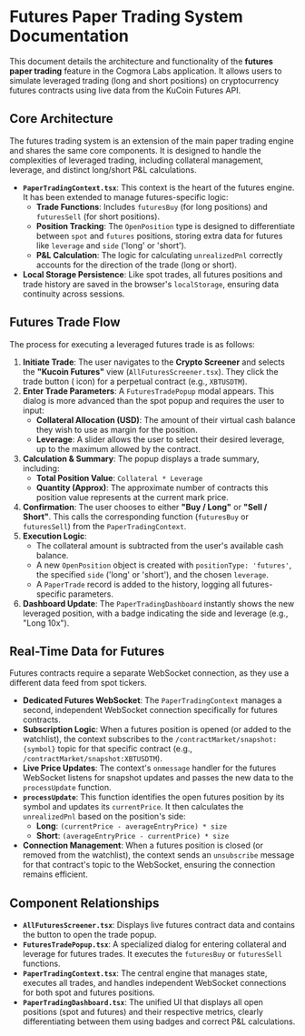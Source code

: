 # Futures Paper Trading System Documentation

This document details the architecture and functionality of the **futures paper trading** feature in the Cogmora Labs application. It allows users to simulate leveraged trading (long and short positions) on cryptocurrency futures contracts using live data from the KuCoin Futures API.

## Core Architecture

The futures trading system is an extension of the main paper trading engine and shares the same core components. It is designed to handle the complexities of leveraged trading, including collateral management, leverage, and distinct long/short P&L calculations.

- **`PaperTradingContext.tsx`**: This context is the heart of the futures engine. It has been extended to manage futures-specific logic:
  -   **Trade Functions**: Includes `futuresBuy` (for long positions) and `futuresSell` (for short positions).
  -   **Position Tracking**: The `OpenPosition` type is designed to differentiate between `spot` and `futures` positions, storing extra data for futures like `leverage` and `side` ('long' or 'short').
  -   **P&L Calculation**: The logic for calculating `unrealizedPnl` correctly accounts for the direction of the trade (long or short).
- **Local Storage Persistence**: Like spot trades, all futures positions and trade history are saved in the browser's `localStorage`, ensuring data continuity across sessions.

## Futures Trade Flow

The process for executing a leveraged futures trade is as follows:

1.  **Initiate Trade**: The user navigates to the **Crypto Screener** and selects the **"Kucoin Futures"** view (`AllFuturesScreener.tsx`). They click the trade button (<BarChartHorizontal /> icon) for a perpetual contract (e.g., `XBTUSDTM`).
2.  **Enter Trade Parameters**: A `FuturesTradePopup` modal appears. This dialog is more advanced than the spot popup and requires the user to input:
    -   **Collateral Allocation (USD)**: The amount of their virtual cash balance they wish to use as margin for the position.
    -   **Leverage**: A slider allows the user to select their desired leverage, up to the maximum allowed by the contract.
3.  **Calculation & Summary**: The popup displays a trade summary, including:
    -   **Total Position Value**: `Collateral * Leverage`
    -   **Quantity (Approx)**: The approximate number of contracts this position value represents at the current mark price.
4.  **Confirmation**: The user chooses to either **"Buy / Long"** or **"Sell / Short"**. This calls the corresponding function (`futuresBuy` or `futuresSell`) from the `PaperTradingContext`.
5.  **Execution Logic**:
    - The collateral amount is subtracted from the user's available cash balance.
    - A new `OpenPosition` object is created with `positionType: 'futures'`, the specified `side` ('long' or 'short'), and the chosen `leverage`.
    - A `PaperTrade` record is added to the history, logging all futures-specific parameters.
6.  **Dashboard Update**: The `PaperTradingDashboard` instantly shows the new leveraged position, with a badge indicating the side and leverage (e.g., "Long 10x").

## Real-Time Data for Futures

Futures contracts require a separate WebSocket connection, as they use a different data feed from spot tickers.

-   **Dedicated Futures WebSocket**: The `PaperTradingContext` manages a second, independent WebSocket connection specifically for futures contracts.
-   **Subscription Logic**: When a futures position is opened (or added to the watchlist), the context subscribes to the `/contractMarket/snapshot:{symbol}` topic for that specific contract (e.g., `/contractMarket/snapshot:XBTUSDTM`).
-   **Live Price Updates**: The context's `onmessage` handler for the futures WebSocket listens for snapshot updates and passes the new data to the `processUpdate` function.
-   **`processUpdate`**: This function identifies the open futures position by its symbol and updates its `currentPrice`. It then calculates the `unrealizedPnl` based on the position's side:
    -   **Long**: `(currentPrice - averageEntryPrice) * size`
    -   **Short**: `(averageEntryPrice - currentPrice) * size`
-   **Connection Management**: When a futures position is closed (or removed from the watchlist), the context sends an `unsubscribe` message for that contract's topic to the WebSocket, ensuring the connection remains efficient.

## Component Relationships

-   **`AllFuturesScreener.tsx`**: Displays live futures contract data and contains the button to open the trade popup.
-   **`FuturesTradePopup.tsx`**: A specialized dialog for entering collateral and leverage for futures trades. It executes the `futuresBuy` or `futuresSell` functions.
-   **`PaperTradingContext.tsx`**: The central engine that manages state, executes all trades, and handles independent WebSocket connections for both spot and futures positions.
-   **`PaperTradingDashboard.tsx`**: The unified UI that displays all open positions (spot and futures) and their respective metrics, clearly differentiating between them using badges and correct P&L calculations.